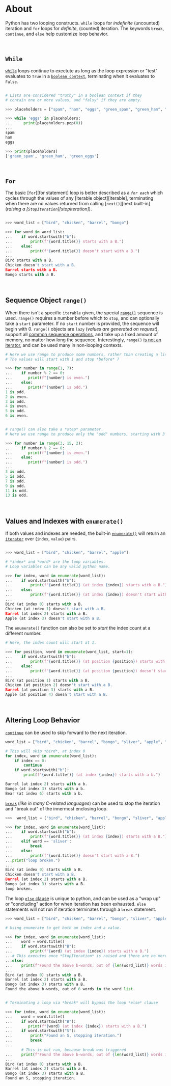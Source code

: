 # About

Python has two looping constructs.
`while` loops for _indefinite_ (uncounted) iteration and `for` loops for _definite_, (counted) iteration.
The keywords `break`, `continue`, and `else` help customize loop behavior.

<br>

## `While`

[`while`][while statement] loops continue to exectute as long as the loop expression or "test" evaluates to `True` in a [`boolean context`][truth value testing], terminating when it evaluates to `False`.

```python

# Lists are considered "truthy" in a boolean context if they
# contain one or more values, and "falsy" if they are empty.

>>> placeholders = ["spam", "ham", "eggs", "green_spam", "green_ham", "green_eggs"]

>>> while 'eggs' in placeholders:
...     print(placeholders.pop(0))
...
spam
ham
eggs

>>> print(placeholders)
['green_spam', 'green_ham', 'green_eggs']
```

<br>

## `For`

The basic [`for`][for statement] loop is better described as a _`for each`_ which cycles through the values of any [iterable object][iterable], terminating when there are no values returned from calling [`next()`][next built-in] (_raising a [`StopIteration`][stopiteration]_).

```python

>>> word_list = ["bird", "chicken", "barrel", "bongo"]

>>> for word in word_list:
...    if word.startswith("b"):
...        print(f"{word.title()} starts with a B.")
...    else:
...        print(f"{word.title()} doesn't start with a B.")
...
Bird starts with a B.
Chicken doesn't start with a B.
Barrel starts with a B.
Bongo starts with a B.

```

<br>

## Sequence Object `range()`

When there isn't a specific `iterable` given, the special [`range()`][range] sequence is used.
`range()` requires a number before which to `stop`, and can optionally take a `start` parameter.
If no `start` number is provided, the sequence will begin with 0.
`range()` objects are `lazy` (_values are generated on request_), support all [common sequence operations][common sequence operations], and take up a fixed amount of memory, no matter how long the sequence.
Interestingly, `range()` [is not an iterator][range is not an iterator], and can be used many in non-looping contexts.

```python
# Here we use range to produce some numbers, rather than creating a list of them in memory.
# The values will start with 1 and stop *before* 7

>>> for number in range(1, 7):
...    if number % 2 == 0:
...       print(f"{number} is even.")
...    else:
...       print(f"{number} is odd.")
1 is odd.
2 is even.
3 is odd.
4 is even.
5 is odd.
6 is even.


# range() can also take a *step* parameter.
# Here we use range to produce only the "odd" numbers, starting with 3 and stopping *before* 15.

>>> for number in range(3, 15, 2):
...    if number % 2 == 0:
...       print(f"{number} is even.")
...    else:
...       print(f"{number} is odd.")
...
3 is odd.
5 is odd.
7 is odd.
9 is odd.
11 is odd.
13 is odd.

```

<br>

## Values and Indexes with `enumerate()`

If both values and indexes are needed, the built-in [`enumerate()`][enumerate] will return an [`iterator`][iterator] over (`index`, `value`) pairs.

```python

>>> word_list = ["bird", "chicken", "barrel", "apple"]

# *index* and *word* are the loop variables.
# Loop variables can be any valid python name.

>>> for index, word in enumerate(word_list):
...    if word.startswith("b"):
...        print(f"{word.title()} (at index {index}) starts with a B.")
...    else:
...        print(f"{word.title()} (at index {index}) doesn't start with a B.")
...
Bird (at index 0) starts with a B.
Chicken (at index 1) doesn't start with a B.
Barrel (at index 2) starts with a B.
Apple (at index 3) doesn't start with a B.
```

The `enumerate()` function can also be set to *start* the index count at a different number.

```python
# Here, the index count will start at 1.

>>> for position, word in enumerate(word_list, start=1):
...    if word.startswith("b"):
...        print(f"{word.title()} (at position {position}) starts with a B.")
...    else:
...        print(f"{word.title()} (at position {position}) doesn't start with a B.")
...
Bird (at position 1) starts with a B.
Chicken (at position 2) doesn't start with a B.
Barrel (at position 3) starts with a B.
Apple (at position 4) doesn't start with a B.

```

<br>

## Altering Loop Behavior

[`continue`][continue statement] can be used to skip forward to the next iteration.

```python
word_list = ["bird", "chicken", "barrel", "bongo", "sliver", "apple", "bear"]

# This will skip *bird*, at index 0
for index, word in enumerate(word_list):
    if index == 0:
        continue
    if word.startswith("b"):
        print(f"{word.title()} (at index {index}) starts with a b.")

Barrel (at index 2) starts with a b.
Bongo (at index 3) starts with a b.
Bear (at index 6) starts with a b.

```

[`break`][break statement] (_like in many C-related languages_) can be used to stop the iteration and "break out" of the innermost enclosing loop.

```python
>>>  word_list = ["bird", "chicken", "barrel", "bongo", "sliver", "apple"]

>>> for index, word in enumerate(word_list):
...    if word.startswith("b"):
...        print(f"{word.title()} (at index {index}) starts with a B.")
...    elif word == 'sliver':
...        break
...    else:
...        print(f"{word.title()} doesn't start with a B.")
...print("loop broken.")
...
Bird (at index 0) starts with a B.
Chicken doesn't start with a B.
Barrel (at index 2) starts with a B.
Bongo (at index 3) starts with a B.
loop broken.

```

The loop [`else` clause][loop else] is unique to python, and can be used as a "wrap up" or "concluding" action for when iteration has been exhausted. `else` statements will not run if iteration terminates through a `break` statement.

```python
>>> word_list = ["bird", "chicken", "barrel", "bongo", "sliver", "apple"]

# Using enumerate to get both an index and a value.

>>> for index, word in enumerate(word_list):
...    word = word.title()
...    if word.startswith("B"):
...        print(f"{word} (at index {index}) starts with a B.")
...# This executes once *StopIteration* is raised and there are no more items.
...else:
...    print(f"Found the above b-words, out of {len(word_list)} words in the word list.")
...
Bird (at index 0) starts with a B.
Barrel (at index 2) starts with a B.
Bongo (at index 3) starts with a B.
Found the above b-words, out of 6 words in the word list.


# Terminating a loop via *break* will bypass the loop *else* clause

>>> for index, word in enumerate(word_list):
...    word = word.title()
...    if word.startswith("B"):
...       print(f"{word} (at index {index}) starts with a B.")
...    if word.startswith("S"):
...        print("Found an S, stopping iteration.")
...        break
...    
       # This is not run, because break was triggered
...    print(f"Found the above b-words, out of {len(word_list)} words in the word list.")
...
Bird (at index 0) starts with a B.
Barrel (at index 2) starts with a B.
Bongo (at index 3) starts with a B.
Found an S, stopping iteration.
```

[loop else]: https://docs.python.org/3/tutorial/controlflow.html#break-and-continue-statements-and-else-clauses-on-loops
[range]: https://docs.python.org/3/library/stdtypes.html#range
[break statement]: https://docs.python.org/3/reference/simple_stmts.html#the-break-statement
[continue statement]: https://docs.python.org/3/reference/simple_stmts.html#the-continue-statement
[while statement]: https://docs.python.org/3/reference/compound_stmts.html#the-while-statement
[truth value testing]: https://docs.python.org/3/library/stdtypes.html#truth-value-testing
[enumerate]: https://docs.python.org/3/library/functions.html#enumerate
[iterator]: https://docs.python.org/3/glossary.html#term-iterator
[common sequence operations]: https://docs.python.org/3/library/stdtypes.html#common-sequence-operations
[range is not an iterator]: https://treyhunner.com/2018/02/python-range-is-not-an-iterator/
